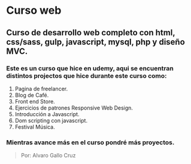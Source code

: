 # Curso web

## Curso de desarrollo web completo con html, css/sass, gulp, javascript, mysql, php y diseño MVC.

### Este es un curso que hice en udemy, aqui se encuentran distintos projectos que hice durante este curso como:

1. Pagina de freelancer.
2. Blog de Café.
3. Front end Store.
4. Ejercicios de patrones Responsive Web Design.
5. Introducción a Javascript.
6. Dom scripting con javascript.
7. Festival Música.

### Mientras avance más en el curso pondré más proyectos.

> Por: Alvaro Gallo Cruz
